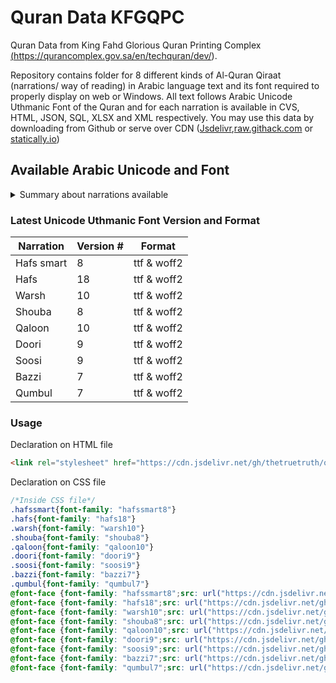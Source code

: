 # Quran Data KFGQPC

Quran Data from King Fahd Glorious Quran Printing Complex <a href="https://qurancomplex.gov.sa/en/techquran/dev/" rel="noopener" target="_blank" title="Source">(https://qurancomplex.gov.sa/en/techquran/dev/)</a>. 

Repository contains folder for 8 different kinds of Al-Quran Qiraat (narrations/ way of reading) in Arabic language text and its font required to properly display on web or Windows. All text follows Arabic Unicode Uthmanic Font of the Quran and for each narration is available in CVS, HTML, JSON, SQL, XLSX and XML respectively. You may use this data by downloading from Github or serve over CDN (<a href="https://www.jsdelivr.com/" rel="noopener" target="_blank" title="Jsdelivr website">Jsdelivr</a>,<a href="https://raw.githack.com/" rel="noopener" target="_blank" title="raw.githack.com website">raw.githack.com</a> or <a href="https://statically.io/" rel="noopener" target="_blank" title="statically.io website">statically.io</a>)

## Available Arabic Unicode and Font

<details>
<summary>Summary about narrations available</summary>

**Hafs Narration for smart devices** : It is used to display verses in Ottoman graphic on smart devices, and it is not intended to display the entire page of the Qur’an identical to the Qur’an of the Prophet’s city, but it is used to display the Qur’anic text at the level of verses only. Such as displaying the text of verses in the search results, displaying the text of the verses in the book of interpretation or other books.

**Hafs Narration** : It is a computer font dedicated to displaying the Qur’an text in conformity with the Ottoman graphic. It was built in accordance with the Unicode universal coding, which is a global system that enables data to travel across different systems and devices without any fear of distorting display.

**Warsh Narration** : It is the way of read by the people of the Maghreb, West and Central Africa, and Western Europe (France and Spain). It is fully described using the regular keyboard, without the need to include any symbols that do not comply with the Unicode standard system. The entire text of the Holy Qur’an according to the Ottoman drawing corresponding to the Qur’an of the Prophet’s city for the mentioned narration.

**Shouba Narration** : Shu'bah narration on the authority of Asim al-Kufi: It is one of the narrations that specialists benefit from in the recitation of students of knowledge and others.

**Qaloon Narration** : The narration of Qaloun on Nafeh al-Madani: It is the narration that the people of Libya, Tunisia and some regions read in Mauritania.

**Doori Narration** : Al-Douri's narration on the authority of Abu Amr Al-Basri: It is the narration that the people of Sudan and East Africa read.

**Soosi Narration** : The Reading of Al-Sousi on the authority of Abu Amr Al-Basri: It is one of the narrations from which the specialists in recitation benefit from students of knowledge and others.


**Bazzi Narration** : The narration of Al-Bazzi on the authority of Abu Amr Al-Basri: It is one of the narrations from which the specialists in recitation benefit from students of knowledge and others.

**Qumbul Narration** : The narration of Qumbul on the authority of Abu Amr Al-Basri: It is one of the narrations from which the specialists in recitation benefit from students of knowledge and others.

</details>

### Latest Unicode Uthmanic Font Version and Format

| Narration | Version # | Format |
| --- | --- | --- |
| Hafs smart | 8 | ttf & woff2 |
| Hafs | 18 | ttf & woff2 |
| Warsh | 10 | ttf & woff2 |
| Shouba | 8 | ttf & woff2 |
| Qaloon | 10 | ttf & woff2 |
| Doori | 9 | ttf & woff2 |
| Soosi | 9 | ttf & woff2 |
| Bazzi | 7 | ttf & woff2 |
| Qumbul | 7 | ttf & woff2 |

### Usage 

Declaration on HTML file

```html
<link rel="stylesheet" href="https://cdn.jsdelivr.net/gh/thetruetruth/quran-data-kfgqpc@main/css/kfgqpc.font.css" />
```

Declaration on CSS file

```css
/*Inside CSS file*/
.hafssmart{font-family: "hafssmart8"}
.hafs{font-family: "hafs18"}
.warsh{font-family: "warsh10"}
.shouba{font-family: "shouba8"}
.qaloon{font-family: "qaloon10"}
.doori{font-family: "doori9"}
.soosi{font-family: "soosi9"}
.bazzi{font-family: "bazzi7"}
.qumbul{font-family: "qumbul7"}
@font-face {font-family: "hafssmart8";src: url("https://cdn.jsdelivr.net/gh/thetruetruth/quran-data-kfgqpc@main/hafs-smart/font/hafssmart.8.woff2") format("woff2"),url("https://cdn.jsdelivr.net/gh/thetruetruth/quran-data-kfgqpc@main/hafs-smart/font/hafssmart.8.ttf") format("truetype");}
@font-face {font-family: "hafs18";src: url("https://cdn.jsdelivr.net/gh/thetruetruth/quran-data-kfgqpc@main/hafs/font/hafs.18.woff2") format("woff2"),url("https://cdn.jsdelivr.net/gh/thetruetruth/quran-data-kfgqpc@main/hafs/font/hafs.18.ttf") format("truetype");}
@font-face {font-family: "warsh10";src: url("https://cdn.jsdelivr.net/gh/thetruetruth/quran-data-kfgqpc@main/warsh/font/warsh.10.woff2") format("woff2"),url("https://cdn.jsdelivr.net/gh/thetruetruth/quran-data-kfgqpc@main/warsh/font/warsh.10.ttf") format("truetype");}
@font-face {font-family: "shouba8";src: url("https://cdn.jsdelivr.net/gh/thetruetruth/quran-data-kfgqpc@main/shouba/font/shouba.8.woff2") format("woff2"),url("https://cdn.jsdelivr.net/gh/thetruetruth/quran-data-kfgqpc@main/shouba/font/shouba.8.ttf") format("truetype");}
@font-face {font-family: "qaloon10";src: url("https://cdn.jsdelivr.net/gh/thetruetruth/quran-data-kfgqpc@main/qaloon/font/qaloon.10.woff2") format("woff2"),url("https://cdn.jsdelivr.net/gh/thetruetruth/quran-data-kfgqpc@main/qaloon/font/qaloon.10.ttf") format("truetype");}
@font-face {font-family: "doori9";src: url("https://cdn.jsdelivr.net/gh/thetruetruth/quran-data-kfgqpc@main/doori/font/doori.9.woff2") format("woff2"),url("https://cdn.jsdelivr.net/gh/thetruetruth/quran-data-kfgqpc@main/doori/font/doori.9.ttf") format("truetype");}
@font-face {font-family: "soosi9";src: url("https://cdn.jsdelivr.net/gh/thetruetruth/quran-data-kfgqpc@main/soosi/font/soosi.9.woff2") format("woff2"),url("https://cdn.jsdelivr.net/gh/thetruetruth/quran-data-kfgqpc@main/soosi/font/soosi.9.ttf") format("truetype");}
@font-face {font-family: "bazzi7";src: url("https://cdn.jsdelivr.net/gh/thetruetruth/quran-data-kfgqpc@main/bazzi/font/bazzi.7.woff2") format("woff2"),url("https://cdn.jsdelivr.net/gh/thetruetruth/quran-data-kfgqpc@main/bazzi/font/bazzi.7.ttf") format("truetype");}
@font-face {font-family: "qumbul7";src: url("https://cdn.jsdelivr.net/gh/thetruetruth/quran-data-kfgqpc@main/qumbul/font/qumbul.7.woff2") format("woff2"),url("https://cdn.jsdelivr.net/gh/thetruetruth/quran-data-kfgqpc@main/qumbul/font/qumbul.7.ttf") format("truetype");}
```